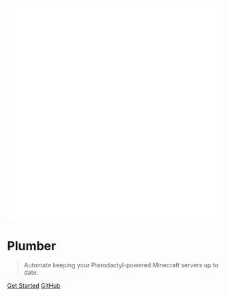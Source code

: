 
![logo](_img/logo.png ':size=96')

# Plumber

> Automate keeping your Pterodactyl-powered Minecraft servers up to date.

<!-- - Simple and lightweight
- No statically built html files
- Multiple themes -->

[Get Started](#plumber)
[GitHub](https://github.com/left4craft/spigot-updater/)